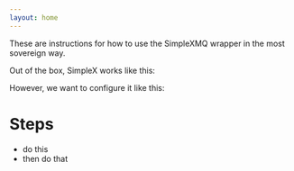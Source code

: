 ```yaml
---
layout: home
---
```


These are instructions for how to use the SimpleXMQ wrapper in the most sovereign way. 

Out of the box, SimpleX works like this:




However, we want to configure it like this:



# Steps
- do this
- then do that
